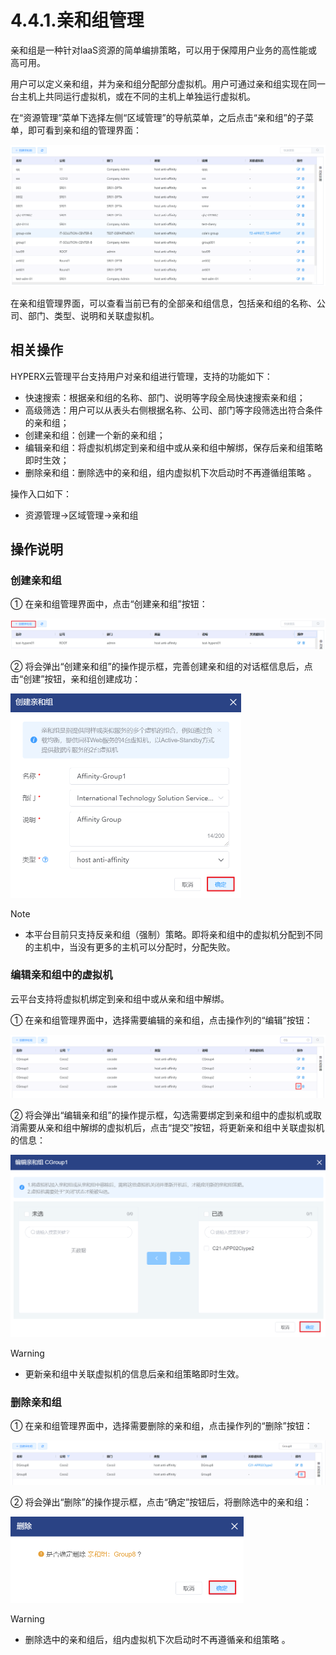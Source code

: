 # 4.4.1.亲和组管理

亲和组是一种针对laaS资源的简单编排策略，可以用于保障用户业务的高性能或高可用。

用户可以定义亲和组，并为亲和组分配部分虚拟机。用户可通过亲和组实现在同一台主机上共同运行虚拟机，或在不同的主机上单独运行虚拟机。

在“资源管理”菜单下选择左侧“区域管理”的导航菜单，之后点击“亲和组”的子菜单，即可看到亲和组的管理界面：

![image-20210126120122756](affinity_management.assets/image-20210126120122756.png)

在亲和组管理界面，可以查看当前已有的全部亲和组信息，包括亲和组的名称、公司、部门、类型、说明和关联虚拟机。

## 相关操作

HYPERX云管理平台支持用户对亲和组进行管理，支持的功能如下：

- 快速搜索：根据亲和组的名称、部门、说明等字段全局快速搜索亲和组；
- 高级筛选：用户可以从表头右侧根据名称、公司、部门等字段筛选出符合条件的亲和组；
- 创建亲和组：创建一个新的亲和组；
- 编辑亲和组：将虚拟机绑定到亲和组中或从亲和组中解绑，保存后亲和组策略即时生效；
- 删除亲和组：删除选中的亲和组，组内虚拟机下次启动时不再遵循组策略 。

操作入口如下：

- 资源管理→区域管理→亲和组

## 操作说明

### 创建亲和组

① 在亲和组管理界面中，点击“创建亲和组”按钮：

![image-20201221180615910](affinity_management.assets/image-20201221180615910.png)

② 将会弹出“创建亲和组”的操作提示框，完善创建亲和组的对话框信息后，点击“创建”按钮，亲和组创建成功：

<img src="affinity_management.assets/image-20201221180918324.png" alt="image-20201221180918324" style="zoom:50%;" />

> [!NOTE]
>
> - 本平台目前只支持反亲和组（强制）策略。即将亲和组中的虚拟机分配到不同的主机中，当没有更多的主机可以分配时，分配失败。

### 编辑亲和组中的虚拟机

云平台支持将虚拟机绑定到亲和组中或从亲和组中解绑。

① 在亲和组管理界面中，选择需要编辑的亲和组，点击操作列的“编辑”按钮：

![image-20201221181559379](affinity_management.assets/image-20201221181559379.png)

② 将会弹出“编辑亲和组”的操作提示框，勾选需要绑定到亲和组中的虚拟机或取消需要从亲和组中解绑的虚拟机后，点击“提交”按钮，将更新亲和组中关联虚拟机的信息：

<img src="affinity_management.assets/image-20201222170020249.png" alt="image-20201222170020249" style="zoom:50%;" />

> [!WARNING]
>
> - 更新亲和组中关联虚拟机的信息后亲和组策略即时生效。

### 删除亲和组

① 在亲和组管理界面中，选择需要删除的亲和组，点击操作列的“删除”按钮：

![image-20201221182151759](affinity_management.assets/image-20201221182151759.png)

② 将会弹出“删除”的操作提示框，点击“确定”按钮后，将删除选中的亲和组：

<img src="affinity_management.assets/image-20210126145840909.png" alt="image-20210126145840909" style="zoom:50%;" />

> [!WARNING]
>
> - 删除选中的亲和组后，组内虚拟机下次启动时不再遵循亲和组策略 。